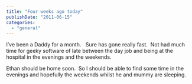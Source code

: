 ```yaml
---
title: "Four weeks ago today"
publishDate: "2011-06-15"
categories: 
  - "general"
---
```


I’ve been a Daddy for a month.   Sure has gone really fast.  Not had much time for geeky software of late between the day job and being at the hospital in the evenings and the weekends.

  
Ethan should be home soon.  So I should be able to find some time in the evenings and hopefully the weekends whilst he and mummy are sleeping.

